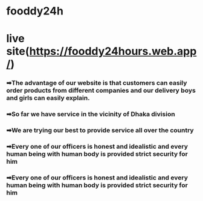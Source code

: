 # fooddy24h

# live site(https://fooddy24hours.web.app/)

### ➡The advantage of our website is that customers can easily order products from different companies and our delivery boys and girls can easily explain.

### ➡So far we have service in the vicinity of Dhaka division
### ➡We are trying our best to provide service all over the country
### ➡Every one of our officers is honest and idealistic and every human being with human body is provided strict security for him
### ➡Every one of our officers is honest and idealistic and every human being with human body is provided strict security for him

